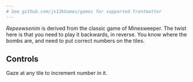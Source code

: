 ```yaml
---
# See github.com/js13kGames/games for supported frontmatter
---
```

_Repeewsenim_ is derived from the classic game of Minesweeper. The twist here is that you need to play it backwards, in reverse. You know where the bombs are, and need to put correct numbers on the tiles.

Controls
--------
Gaze at any tile to increment number in it.